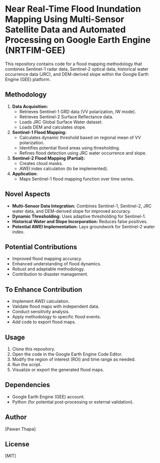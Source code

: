# Near Real-Time Flood Inundation Mapping Using Multi-Sensor Satellite Data and Automated Processing on Google Earth Engine (NRTFIM-GEE)
This repository contains code for a flood mapping methodology that combines Sentinel-1 radar data, Sentinel-2 optical data, historical water occurrence data (JRC), and DEM-derived slope within the Google Earth Engine (GEE) platform.

## Methodology

1.  **Data Acquisition:**
    * Retrieves Sentinel-1 GRD data (VV polarization, IW mode).
    * Retrieves Sentinel-2 Surface Reflectance data.
    * Loads JRC Global Surface Water dataset.
    * Loads DEM and calculates slope.
2.  **Sentinel-1 Flood Mapping:**
    * Calculates dynamic threshold based on regional mean of VV polarization.
    * Identifies potential flood areas using thresholding.
    * Refines flood detection using JRC water occurrence and slope.
3.  **Sentinel-2 Flood Mapping (Partial):**
    * Creates cloud masks.
    * AWEI index calculation (to be implemented).
4.  **Application:**
    * Maps Sentinel-1 flood mapping function over time series.

## Novel Aspects

* **Multi-Sensor Data Integration:** Combines Sentinel-1, Sentinel-2, JRC water data, and DEM-derived slope for improved accuracy.
* **Dynamic Thresholding:** Uses adaptive thresholding for Sentinel-1.
* **Historical Water and Slope Incorporation:** Reduces false positives.
* **Potential AWEI Implementation:** Lays groundwork for Sentinel-2 water index.

## Potential Contributions

* Improved flood mapping accuracy.
* Enhanced understanding of flood dynamics.
* Robust and adaptable methodology.
* Contribution to disaster management.

## To Enhance Contribution

* Implement AWEI calculation.
* Validate flood maps with independent data.
* Conduct sensitivity analysis.
* Apply methodology to specific flood events.
* Add code to export flood maps.

## Usage

1.  Clone this repository.
2.  Open the code in the Google Earth Engine Code Editor.
3.  Modify the region of interest (ROI) and time range as needed.
4.  Run the script.
5.  Visualize or export the generated flood maps.

## Dependencies

* Google Earth Engine (GEE) account.
* Python (for potential post-processing or external validation).

## Author

\[Pawan Thapa]

## License

\[MIT]
